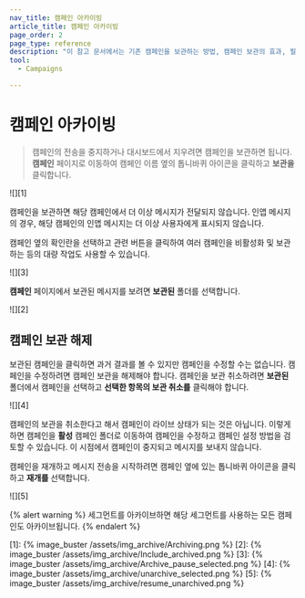 ```yaml
---
nav_title: 캠페인 아카이빙
article_title: 캠페인 아카이빙
page_order: 2
page_type: reference
description: "이 참고 문서에서는 기존 캠페인을 보관하는 방법, 캠페인 보관의 효과, 필요한 경우 해당 캠페인을 다시 시작하는 방법에 대해 설명합니다."
tool:
  - Campaigns

---
```


# 캠페인 아카이빙

> 캠페인의 전송을 중지하거나 대시보드에서 지우려면 캠페인을 보관하면 됩니다. **캠페인** 페이지로 이동하여 캠페인 이름 옆의 톱니바퀴 아이콘을 클릭하고 **보관을** 클릭합니다.

![][1]

캠페인을 보관하면 해당 캠페인에서 더 이상 메시지가 전달되지 않습니다. 인앱 메시지의 경우, 해당 캠페인의 인앱 메시지는 더 이상 사용자에게 표시되지 않습니다.

캠페인 옆의 확인란을 선택하고 관련 버튼을 클릭하여 여러 캠페인을 비활성화 및 보관하는 등의 대량 작업도 사용할 수 있습니다.

![][3]

**캠페인** 페이지에서 보관된 메시지를 보려면 **보관된** 폴더를 선택합니다.

![][2]

## 캠페인 보관 해제

보관된 캠페인을 클릭하면 과거 결과를 볼 수 있지만 캠페인을 수정할 수는 없습니다. 캠페인을 수정하려면 캠페인 보관을 해제해야 합니다. 캠페인을 보관 취소하려면 **보관된** 폴더에서 캠페인을 선택하고 **선택한 항목의 보관 취소를** 클릭해야 합니다.

![][4]

캠페인의 보관을 취소한다고 해서 캠페인이 라이브 상태가 되는 것은 아닙니다. 이렇게 하면 캠페인을 **활성** 캠페인 폴더로 이동하여 캠페인을 수정하고 캠페인 설정 방법을 검토할 수 있습니다. 이 시점에서 캠페인이 중지되고 메시지를 보내지 않습니다. 

캠페인을 재개하고 메시지 전송을 시작하려면 캠페인 옆에 있는 톱니바퀴 아이콘을 클릭하고 **재개를** 선택합니다.

![][5]

{% alert warning %}
세그먼트를 아카이브하면 해당 세그먼트를 사용하는 모든 캠페인도 아카이브됩니다.
{% endalert %}

[1]: {% image_buster /assets/img_archive/Archiving.png %}
[2]: {% image_buster /assets/img_archive/Include_archived.png %}
[3]: {% image_buster /assets/img_archive/Archive_pause_selected.png %}
[4]: {% image_buster /assets/img_archive/unarchive_selected.png %}
[5]: {% image_buster /assets/img_archive/resume_unarchived.png %}
